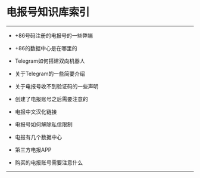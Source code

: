 # 电报号知识库索引

---------------------

- +86号码注册的电报号的一些弊端

- +86的数据中心是在哪里的

- Telegram如何搭建双向机器人

- 关于Telegram的一些简要介绍

- 关于电报号收不到验证码的一些声明

- 创建了电报账号之后需要注意的

- 电报中文汉化链接

- 电报号如何解除私信限制

- 电报有几个数据中心

- 第三方电报APP

- 购买的电报账号需要注意什么

---------------------